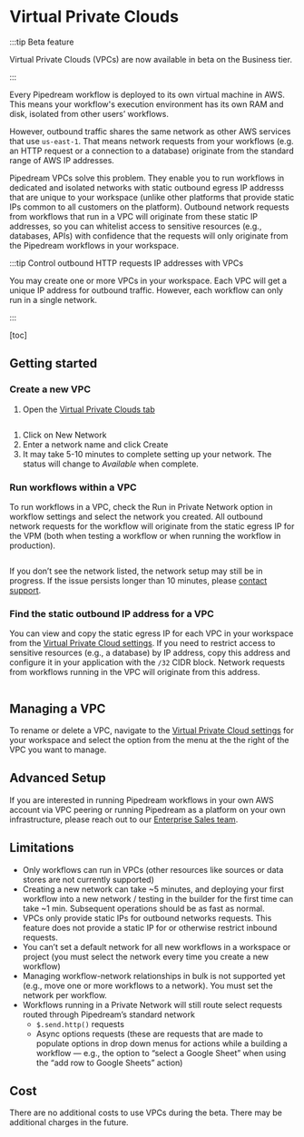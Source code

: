 # Virtual Private Clouds

:::tip Beta feature

Virtual Private Clouds (VPCs) are now available in beta on the Business tier.

:::

Every Pipedream workflow is deployed to its own virtual machine in AWS. This means your workflow's execution environment has its own RAM and disk, isolated from other users’ workflows. 

However, outbound traffic shares the same network as other AWS services that use `us-east-1`. That means network requests from your workflows (e.g. an HTTP request or a connection to a database) originate from the standard range of AWS IP addresses.

Pipedream VPCs solve this problem. They enable you to run workflows in dedicated and isolated networks with static outbound egress IP addresss that are unique to your workspace (unlike other platforms that provide static IPs common to all customers on the platform). Outbound network requests from workflows that run in a VPC will originate from these static IP addresses, so you can whitelist access to sensitive resources (e.g., databases, APIs) with confidence that the requests will only originate from the Pipedream workflows in your workspace.

:::tip Control outbound HTTP requests IP addresses with VPCs

You may create one or more VPCs in your workspace. Each VPC will get a unique IP address for outbound traffic. However, each workflow can only run in a single network.

:::

[toc]

## Getting started

### Create a new VPC

1. Open the [Virtual Private Clouds tab](https://pipedream.com/settings/networks)

![]()

1. Click on New Network
1. Enter a network name and click Create
1. It may take 5-10 minutes to complete setting up your network. The status will change to *Available* when complete.

### Run workflows within a VPC

To run workflows in a VPC, check the Run in Private Network option in workflow settings and select the network you created. All outbound network requests for the workflow will originate from the static egress IP for the VPM (both when testing a workflow or when running the workflow in production).

![]()

If you don’t see the network listed, the network setup may still be in progress. If the issue persists longer than 10 minutes, please [contact support](https://pipedream.com/support).

### Find the static outbound IP address for a VPC

You can view and copy the static egress IP for each VPC in your workspace from the [Virtual Private Cloud settings](https://pipedream.com/settings/networks). If you need to restrict access to sensitive resources (e.g., a database) by IP address, copy this address and configure it in your application with the `/32` CIDR block. Network requests from workflows running in the VPC will originate from this address.

![]()

## Managing a VPC

To rename or delete a VPC, navigate to the [Virtual Private Cloud settings](https://pipedream.com/settings/networks) for your workspace and select the option from the menu at the the right of the VPC you want to manage.

## Advanced Setup

If you are interested in running Pipedream workflows in your own AWS account via VPC peering or running Pipedream as a platform on your own infrastructure, please reach out to our [Enterprise Sales team](mailto:sales@pipedream.com).

## Limitations

- Only workflows can run in VPCs (other resources like sources or data stores are not currently supported)
- Creating a new network can take ~5 minutes, and deploying your first workflow into a new network / testing in the builder for the first time can take ~1 min. Subsequent operations should be as fast as normal.
- VPCs only provide static IPs for outbound networks requests. This feature does not provide a static IP for or otherwise restrict inbound requests.
- You can’t set a default network for all new workflows in a workspace or project (you must select the network every time you create a new workflow)
- Managing workflow-network relationships in bulk is not supported yet (e.g., move one or more workflows to a network). You must set the network per workflow.
- Workflows running in a Private Network will still route select requests routed through Pipedream’s standard network
    - `$.send.http()` requests
    - Async options requests (these are requests that are made to populate options in drop down menus for actions while a building a workflow — e.g., the option to “select a Google Sheet” when using the “add row to Google Sheets” action)

## Cost

There are no additional costs to use VPCs during the beta. There may be additional charges in the future.
